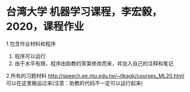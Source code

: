 # 台湾大学 机器学习课程，李宏毅，2020，课程作业

1.包含作业材料和程序
 1. 程序可以运行
 2. 由于水平有限，程序由助教的答案修改而来，并加入自己的注释和笔记

2.所有的习题材料 http://speech.ee.ntu.edu.tw/~tlkagk/courses_ML20.html 可以在这里搬运过来(注意：助教的代码不一定可以运行起来)
